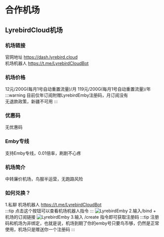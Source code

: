 # 合作机场
## LyrebirdCloud机场
### 机场链接 
官网地址 https://dash.lyrebird.cloud  
机场机器人 https://t.me/LyrebirdCloudBot
### 机场价格
12元/200G(每月1号自动重置流量)/月 119元/200G(每月1号自动重置流量)/年
:::warning
目前仅年订阅附赠LyrebirdEmby注册码，月订阅没有  
无退款政策，新疆不可用
:::
### 优惠码
无优惠码
### Emby专线
支持Emby专线，0.01倍率，刷剧不心疼
### 机场简介
中转廉价机场，鸟服半运营，无跑路风险
### 如何兑换？
1.私聊 机场机器人 https://t.me/LyrebirdCloudBot  
:::tip
点击这个按钮可以查看机场机器人指令
:::
![LyrebirdEmby](/images/jc2.png "机器人指令")
2.输入/bind + 机场的订阅链接
![LyrebirdEmby](/images/jc1.png "绑定机场订阅")
3.输入 /create 指令即可获取注册码
:::tip
注册码和机场为非绑定，也就是说，机场到期了你的emby号只要鸟币够，仍然是正常使用，机场只是赠送你一个注册码
:::


